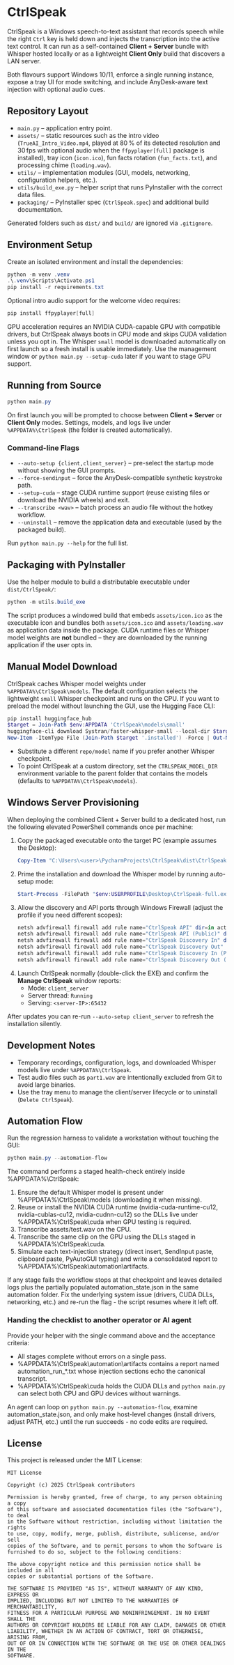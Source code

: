 # CtrlSpeak

CtrlSpeak is a Windows speech-to-text assistant that records speech while the right `Ctrl` key is held down and injects the transcription into the active text control. It can run as a self-contained **Client + Server** bundle with Whisper hosted locally or as a lightweight **Client Only** build that discovers a LAN server.

Both flavours support Windows 10/11, enforce a single running instance, expose a tray UI for mode switching, and include AnyDesk-aware text injection with optional audio cues.

## Repository Layout

- `main.py` – application entry point.
- `assets/` – static resources such as the intro video (`TrueAI_Intro_Video.mp4`, played at 80 % of its detected resolution and 30 fps with optional audio when the `ffpyplayer[full]` package is installed), tray icon (`icon.ico`), fun facts rotation (`fun_facts.txt`), and processing chime (`loading.wav`).
- `utils/` – implementation modules (GUI, models, networking, configuration helpers, etc.).
- `utils/build_exe.py` – helper script that runs PyInstaller with the correct data files.
- `packaging/` – PyInstaller spec (`CtrlSpeak.spec`) and additional build documentation.

Generated folders such as `dist/` and `build/` are ignored via `.gitignore`.

## Environment Setup

Create an isolated environment and install the dependencies:

```powershell
python -m venv .venv
.\.venv\Scripts\Activate.ps1
pip install -r requirements.txt
```

Optional intro audio support for the welcome video requires:

```powershell
pip install ffpyplayer[full]
```

GPU acceleration requires an NVIDIA CUDA-capable GPU with compatible drivers, but CtrlSpeak always boots in CPU mode and skips CUDA validation unless you opt in. The Whisper `small` model is downloaded automatically on first launch so a fresh install is usable immediately. Use the management window or `python main.py --setup-cuda` later if you want to stage GPU support.

## Running from Source

```powershell
python main.py
```

On first launch you will be prompted to choose between **Client + Server** or **Client Only** modes. Settings, models, and logs live under `%APPDATA%\CtrlSpeak` (the folder is created automatically).

### Command-line Flags

- `--auto-setup {client,client_server}` – pre-select the startup mode without showing the GUI prompts.
- `--force-sendinput` – force the AnyDesk-compatible synthetic keystroke path.
- `--setup-cuda` – stage CUDA runtime support (reuse existing files or download the NVIDIA wheels) and exit.
- `--transcribe <wav>` – batch process an audio file without the hotkey workflow.
- `--uninstall` – remove the application data and executable (used by the packaged build).

Run `python main.py --help` for the full list.

## Packaging with PyInstaller

Use the helper module to build a distributable executable under `dist/CtrlSpeak/`:

```powershell
python -m utils.build_exe
```

The script produces a windowed build that embeds `assets/icon.ico` as the executable icon and bundles both `assets/icon.ico` and `assets/loading.wav` as application data inside the package. CUDA runtime files or Whisper model weights are **not** bundled – they are downloaded by the running application if the user opts in.

## Manual Model Download

CtrlSpeak caches Whisper model weights under `%APPDATA%\CtrlSpeak\models`. The default configuration selects the lightweight `small` Whisper checkpoint and runs on the CPU. If you want to preload the model without launching the GUI, use the Hugging Face CLI:

```powershell
pip install huggingface_hub
$target = Join-Path $env:APPDATA 'CtrlSpeak\models\small'
huggingface-cli download Systran/faster-whisper-small --local-dir $target --local-dir-use-symlinks False
New-Item -ItemType File (Join-Path $target '.installed') -Force | Out-Null
```

- Substitute a different `repo/model` name if you prefer another Whisper checkpoint.
- To point CtrlSpeak at a custom directory, set the `CTRLSPEAK_MODEL_DIR` environment variable to the parent folder that contains the models (defaults to `%APPDATA%\CtrlSpeak\models`).

## Windows Server Provisioning

When deploying the combined Client + Server build to a dedicated host, run the following elevated PowerShell commands once per machine:

1. Copy the packaged executable onto the target PC (example assumes the Desktop):
   ```powershell
   Copy-Item "C:\Users\<user>\PycharmProjects\CtrlSpeak\dist\CtrlSpeak-full.exe" "$env:USERPROFILE\Desktop\CtrlSpeak-full.exe"
   ```
2. Prime the installation and download the Whisper model by running auto-setup mode:
   ```powershell
   Start-Process -FilePath "$env:USERPROFILE\Desktop\CtrlSpeak-full.exe" -ArgumentList '--auto-setup','client_server' -Wait
   ```
3. Allow the discovery and API ports through Windows Firewall (adjust the profile if you need different scopes):
   ```powershell
   netsh advfirewall firewall add rule name="CtrlSpeak API" dir=in action=allow protocol=TCP localport=65432 profile=private
   netsh advfirewall firewall add rule name="CtrlSpeak API (Public)" dir=in action=allow protocol=TCP localport=65432 profile=public
   netsh advfirewall firewall add rule name="CtrlSpeak Discovery In" dir=in action=allow protocol=UDP localport=54330 profile=private
   netsh advfirewall firewall add rule name="CtrlSpeak Discovery Out" dir=out action=allow protocol=UDP localport=54330 profile=private
   netsh advfirewall firewall add rule name="CtrlSpeak Discovery In (Public)" dir=in action=allow protocol=UDP localport=54330 profile=public
   netsh advfirewall firewall add rule name="CtrlSpeak Discovery Out (Public)" dir=out action=allow protocol=UDP localport=54330 profile=public
   ```
4. Launch CtrlSpeak normally (double-click the EXE) and confirm the **Manage CtrlSpeak** window reports:
   - Mode: `client_server`
   - Server thread: `Running`
   - Serving: `<server-IP>:65432`

After updates you can re-run `--auto-setup client_server` to refresh the installation silently.

## Development Notes

- Temporary recordings, configuration, logs, and downloaded Whisper models live under `%APPDATA%\CtrlSpeak`.
- Test audio files such as `part1.wav` are intentionally excluded from Git to avoid large binaries.
- Use the tray menu to manage the client/server lifecycle or to uninstall (`Delete CtrlSpeak`).

## Automation Flow

Run the regression harness to validate a workstation without touching the GUI:

```powershell
python main.py --automation-flow
```

The command performs a staged health-check entirely inside %APPDATA%\CtrlSpeak:

1. Ensure the default Whisper model is present under %APPDATA%\CtrlSpeak\models (downloading it when missing).
2. Reuse or install the NVIDIA CUDA runtime (nvidia-cuda-runtime-cu12, nvidia-cublas-cu12, nvidia-cudnn-cu12) so the DLLs live under %APPDATA%\CtrlSpeak\cuda when GPU testing is required.
3. Transcribe assets/test.wav on the CPU.
4. Transcribe the same clip on the GPU using the DLLs staged in %APPDATA%\CtrlSpeak\cuda.
5. Simulate each text-injection strategy (direct insert, SendInput paste, clipboard paste, PyAutoGUI typing) and write a consolidated report to %APPDATA%\CtrlSpeak\automation\artifacts.

If any stage fails the workflow stops at that checkpoint and leaves detailed logs plus the partially populated automation_state.json in the same automation folder. Fix the underlying system issue (drivers, CUDA DLLs, networking, etc.) and re-run the flag - the script resumes where it left off.

### Handing the checklist to another operator or AI agent

Provide your helper with the single command above and the acceptance criteria:

- All stages complete without errors on a single pass.
- %APPDATA%\CtrlSpeak\automation\artifacts contains a report named automation_run_*.txt whose injection sections echo the canonical transcript.
- %APPDATA%\CtrlSpeak\cuda holds the CUDA DLLs and `python main.py` can select both CPU and GPU devices without warnings.

An agent can loop on `python main.py --automation-flow`, examine automation_state.json, and only make host-level changes (install drivers, adjust PATH, etc.) until the run succeeds - no code edits are required.



## License

This project is released under the MIT License:

```
MIT License

Copyright (c) 2025 CtrlSpeak contributors

Permission is hereby granted, free of charge, to any person obtaining a copy
of this software and associated documentation files (the "Software"), to deal
in the Software without restriction, including without limitation the rights
to use, copy, modify, merge, publish, distribute, sublicense, and/or sell
copies of the Software, and to permit persons to whom the Software is
furnished to do so, subject to the following conditions:

The above copyright notice and this permission notice shall be included in all
copies or substantial portions of the Software.

THE SOFTWARE IS PROVIDED "AS IS", WITHOUT WARRANTY OF ANY KIND, EXPRESS OR
IMPLIED, INCLUDING BUT NOT LIMITED TO THE WARRANTIES OF MERCHANTABILITY,
FITNESS FOR A PARTICULAR PURPOSE AND NONINFRINGEMENT. IN NO EVENT SHALL THE
AUTHORS OR COPYRIGHT HOLDERS BE LIABLE FOR ANY CLAIM, DAMAGES OR OTHER
LIABILITY, WHETHER IN AN ACTION OF CONTRACT, TORT OR OTHERWISE, ARISING FROM,
OUT OF OR IN CONNECTION WITH THE SOFTWARE OR THE USE OR OTHER DEALINGS IN THE
SOFTWARE.
```
